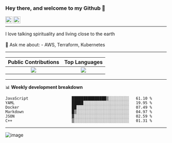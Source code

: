 ### Hey there, and welcome to my Github 👋

<a href="https://www.linkedin.com/in/ibrahiem-mohammad/" target="_blank">
  <img align="left" alt="Ibrahiem's LinkdeIn" width="22px" src="https://cdn.worldvectorlogo.com/logos/linkedin-icon-2.svg"/>
</a>
<a href="https://imohammd.netlify.app/" target="_blank">
  <img align="left" alt="Ibrahiem's Website" width="22px" src="https://cdn.worldvectorlogo.com/logos/netlify.svg"/>
</a>
<br>
<hr>
I love talking spirituality and living close to the earth
<br>
<br>
💬 Ask me about: 
- AWS, Terraform, Kubernetes

-------

Public Contributions             |  Top Languages
:-------------------------:|:-------------------------:
![](https://github-readme-stats.vercel.app/api?username=ibrahiem96&show_icons=true&count_private=true&bg_color=30,e96443,904e95&title_color=fff&text_color=fff)  |  ![](https://github-readme-stats.vercel.app/api/top-langs/?username=ibrahiem96&layout=compact&bg_color=30,e96443,904e95&title_color=fff&text_color=fff&hide=html,css)

-------
📊 **Weekly development breakdown**
<!--START_SECTION:waka-->

```text
JavaScript                   ███████████████▒░░░░░░░░░   61.10 %
YAML                         █████░░░░░░░░░░░░░░░░░░░░   19.95 %
Docker                       ██░░░░░░░░░░░░░░░░░░░░░░░   07.49 %
Markdown                     █▒░░░░░░░░░░░░░░░░░░░░░░░   04.97 %
JSON                         ▓░░░░░░░░░░░░░░░░░░░░░░░░   02.59 %
C++                          ▒░░░░░░░░░░░░░░░░░░░░░░░░   01.31 %
```

<!--END_SECTION:waka-->
-------









<!--Pokemon Sprite-->
![image](https://raw.githubusercontent.com/PokeAPI/sprites/master/sprites/pokemon/373.png)